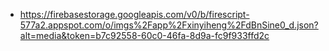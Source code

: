 - https://firebasestorage.googleapis.com/v0/b/firescript-577a2.appspot.com/o/imgs%2Fapp%2Fxinyiheng%2FdBnSine0_d.json?alt=media&token=b7c92558-60c0-46fa-8d9a-fc9f933ffd2c
